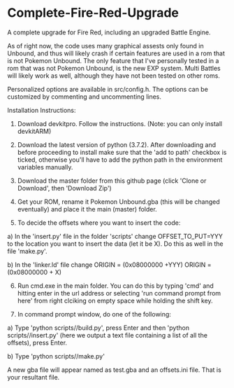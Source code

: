 # Complete-Fire-Red-Upgrade
A complete upgrade for Fire Red, including an upgraded Battle Engine.

As of right now, the code uses many graphical assests only found in Unbound, and thus
will likely crash if certain features are used in a rom that is not Pokemon Unbound.
The only feature that I've personally tested in a rom that was not Pokemon Unbound,
is the new EXP system. Multi Battles will likely work as well, although they have
not been tested on other roms.

Personalized options are available in src/config.h. The options can be customized
by commenting and uncommenting lines.

Installation Instructions:

1. Download devkitpro. Follow the instructions.
(Note: you can only install devkitARM)

2. Download the latest version of python (3.7.2).
After downloading and before proceeding to install make sure that the 'add to path' 
checkbox is ticked, otherwise you'll have to add the python path in the environment 
variables manually.

3. Download the master folder from this github page
(click 'Clone or Download', then 'Download Zip')

4. Get your ROM, rename it Pokemon Unbound.gba (this will be changed eventually) and 
place it the main (master) folder.

5. To decide the offsets where you want to insert the code:

a) In the 'insert.py' file in the folder 'scripts' change OFFSET_TO_PUT=YYY to the location 
   you want to insert the data (let it be X). Do this as well in the file 'make.py'.
  
b) In the 'linker.ld' file change ORIGIN = (0x08000000 +YYY) ORIGIN = (0x08000000 + X)

6. Run cmd.exe in the main folder. You can do this by typing 'cmd' and hitting enter in the 
url address or selecting 'run command prompt from here' from right clciking on empty space 
while holding the shift key.

7. In command prompt window, do one of the following:

a) Type 'python scripts//build.py', press Enter and then 'python scripts//insert.py' (here we 
   output a text file containing a list of all the offsets), press Enter.

b) Type 'python scripts//make.py'
  
A new gba file will appear named as test.gba and an offsets.ini file.
That is your resultant file.
